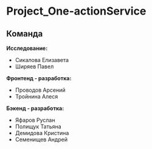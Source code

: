 # Project_One-actionService
<h2>Команда</h2>
<p><b>Исследование:</b>
  <ul> 
    <li>Сикалова Елизавета</li> 
    <li>Ширяев Павел</li>
  </ul>
</p>
<p><b>Фронтенд - разработка:</b>
<ul> 
    <li>Проводов Арсений</li> 
    <li>Тройнина Алеся</li>
  </ul>
</p>
<p><b>Бэкенд - разработка:</b>
<ul> 
    <li>Яфаров Руслан</li> 
    <li>Полищук Татьяна</li>
    <li>Демидова Кристина</li>
    <li>Семенищев Андрей</li>
  </ul>
</p>
